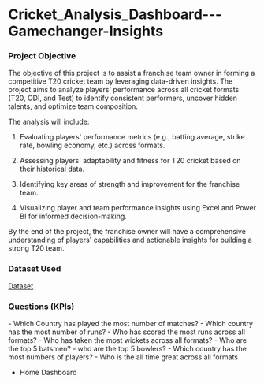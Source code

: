 # Cricket_Analysis_Dashboard---Gamechanger-Insights

<h3>Project Objective</h3>
<p>The objective of this project is to assist a franchise team owner in forming a competitive T20 cricket team by leveraging data-driven insights. The project aims to analyze players' performance across all cricket formats (T20, ODI, and Test) to identify consistent performers, uncover hidden talents, and optimize team composition.</p>

The analysis will include:

1. Evaluating players' performance metrics (e.g., batting average, strike rate, bowling economy, etc.) across formats.


2. Assessing players' adaptability and fitness for T20 cricket based on their historical data.


3. Identifying key areas of strength and improvement for the franchise team.


4. Visualizing player and team performance insights using Excel and Power BI for informed decision-making.



By the end of the project, the franchise owner will have a comprehensive understanding of players' capabilities and actionable insights for building a strong T20 team.

<h3>Dataset Used</h3>
<a href="https://github.com/Raj96659/Cricket_Analysis_Dashboard---Gamechanger-Insights/blob/main/Cricket_Poer_bi_data.xlsx">Dataset</a>

<h3>Questions (KPIs)</h3>
- Which Country has played the most number of matches?
- Which country has the most number of runs?
- Who has scored the most runs across all formats?
- Who has taken the most wickets across all formats?
- Who are the top 5 batsmen?
- who are the top 5 bowlers?
- Which country has the most numbers of players?
- Who is the all time great across all formats

- Home Dashboard <a href="https://github.com/Raj96659/Cricket_Analysis_Dashboard---Gamechanger-Insights/blob/main/Home_Dashboard.png"></a>

